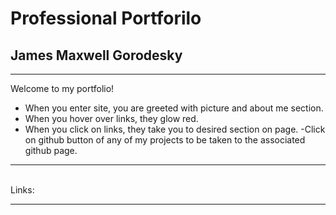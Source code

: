 # Professional Portforilo


## James Maxwell Gorodesky

---



Welcome to my portfolio! 
- When you enter site, you are greeted with picture and about me section. 
- When you hover over links, they glow red. 
- When you click on links, they take you to desired section on page. 
-Click on github button of any of my projects to be taken to the associated github page. 

---
<br>
Links:

---
<br>